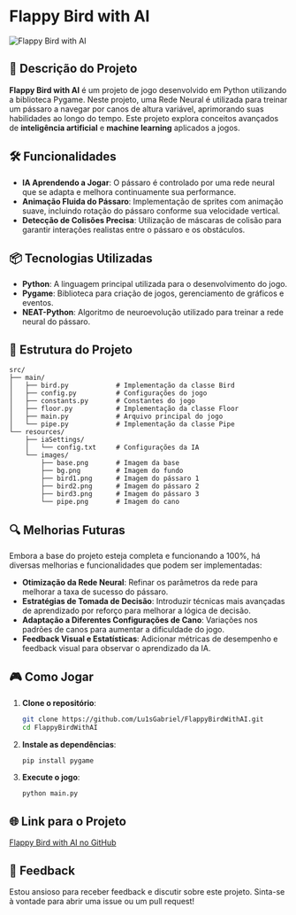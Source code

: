 # Flappy Bird with AI

![Flappy Bird with AI](https://example.com/image.png) <!-- Substitua pelo link da imagem do seu projeto -->

## 🚀 Descrição do Projeto

**Flappy Bird with AI** é um projeto de jogo desenvolvido em Python utilizando a biblioteca Pygame. Neste projeto, uma Rede Neural é utilizada para treinar um pássaro a navegar por canos de altura variável, aprimorando suas habilidades ao longo do tempo. Este projeto explora conceitos avançados de **inteligência artificial** e **machine learning** aplicados a jogos.

## 🛠️ Funcionalidades

- **IA Aprendendo a Jogar**: O pássaro é controlado por uma rede neural que se adapta e melhora continuamente sua performance.
- **Animação Fluida do Pássaro**: Implementação de sprites com animação suave, incluindo rotação do pássaro conforme sua velocidade vertical.
- **Detecção de Colisões Precisa**: Utilização de máscaras de colisão para garantir interações realistas entre o pássaro e os obstáculos.

## 📦 Tecnologias Utilizadas

- **Python**: A linguagem principal utilizada para o desenvolvimento do jogo.
- **Pygame**: Biblioteca para criação de jogos, gerenciamento de gráficos e eventos.
- **NEAT-Python**: Algoritmo de neuroevolução utilizado para treinar a rede neural do pássaro.

## 🔧 Estrutura do Projeto

```plaintext
src/
├── main/
│   ├── bird.py            # Implementação da classe Bird
│   ├── config.py          # Configurações do jogo
│   ├── constants.py       # Constantes do jogo
│   ├── floor.py           # Implementação da classe Floor
│   ├── main.py            # Arquivo principal do jogo
│   └── pipe.py            # Implementação da classe Pipe
└── resources/
    ├── iaSettings/
    │   └── config.txt     # Configurações da IA
    └── images/
        ├── base.png       # Imagem da base
        ├── bg.png         # Imagem do fundo
        ├── bird1.png      # Imagem do pássaro 1
        ├── bird2.png      # Imagem do pássaro 2
        ├── bird3.png      # Imagem do pássaro 3
        └── pipe.png       # Imagem do cano
```

## 🔍 Melhorias Futuras

Embora a base do projeto esteja completa e funcionando a 100%, há diversas melhorias e funcionalidades que podem ser implementadas:

- **Otimização da Rede Neural**: Refinar os parâmetros da rede para melhorar a taxa de sucesso do pássaro.
- **Estratégias de Tomada de Decisão**: Introduzir técnicas mais avançadas de aprendizado por reforço para melhorar a lógica de decisão.
- **Adaptação a Diferentes Configurações de Cano**: Variações nos padrões de canos para aumentar a dificuldade do jogo.
- **Feedback Visual e Estatísticas**: Adicionar métricas de desempenho e feedback visual para observar o aprendizado da IA.

## 🎮 Como Jogar

1. **Clone o repositório**:
   ```bash
   git clone https://github.com/Lu1sGabriel/FlappyBirdWithAI.git
   cd FlappyBirdWithAI
   ```

2. **Instale as dependências**:
   ```bash
   pip install pygame
   ```

3. **Execute o jogo**:
   ```bash
   python main.py
   ```

## 🌐 Link para o Projeto

[Flappy Bird with AI no GitHub](https://github.com/Lu1sGabriel/FlappyBirdWithAI)

## 💬 Feedback

Estou ansioso para receber feedback e discutir sobre este projeto. Sinta-se à vontade para abrir uma issue ou um pull request!
